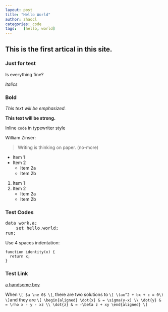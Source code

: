 ```yaml
---
layout: post
title: "Hello World"
author: zhaocl
categories: code
tags:   [hello, world]
---
```


## This is the first artical in this site.
### Just for test

Is everything fine?

_italics_
### Bold

*This text will be emphasized.*

**This text will be strong.**

Inline `code` in typewriter style

William Zinser:

> Writing is thinking on paper. (no-more)

* Item 1
* Item 2
  * Item 2a
  * Item 2b


1. Item 1
2. Item 2
   * Item 2a
   * Item 2b


### Test Codes

<pre>
data work.a;
	set hello.world;
run;
</pre>

Use 4 spaces indentation:

    function identity(x) {
      return x;
    }

### Test Link

[a handsome boy](http://zhaocl.com/)

When `\[ $a \ne 0$ \]`, there are two solutions to `\[ \(ax^2 + bx + c = 0\) \]`and they are 
`\[
\begin{aligned}
\dot{x} & = \sigma(y-x) \\
\dot{y} & = \rho x - y - xz \\
\dot{z} & = -\beta z + xy
\end{aligned}
\]`



